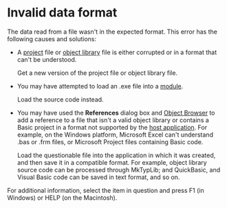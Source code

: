 
# Invalid data format

The data read from a file wasn't in the expected format. This error has the following causes and solutions:



- A  [project](b8bdf64f-5920-1ae9-16d0-b26d09524a30.md) file or [object library](b8bdf64f-5920-1ae9-16d0-b26d09524a30.md) file is either corrupted or in a format that can't be understood.
    
    Get a new version of the project file or object library file.
    
- You may have attempted to load an .exe file into a  [module](b8bdf64f-5920-1ae9-16d0-b26d09524a30.md).
    
    Load the source code instead.
    
- You may have used the  **References** dialog box and [Object Browser](b8bdf64f-5920-1ae9-16d0-b26d09524a30.md) to add a reference to a file that isn't a valid object library or contains a Basic project in a format not supported by the [host application](b8bdf64f-5920-1ae9-16d0-b26d09524a30.md). For example, on the Windows platform, Microsoft Excel can't understand .bas or .frm files, or Microsoft Project files containing Basic code.
    
    Load the questionable file into the application in which it was created, and then save it in a compatible format. For example, object library source code can be processed through MkTypLib; and QuickBasic, and Visual Basic code can be saved in text format, and so on.
    

For additional information, select the item in question and press F1 (in Windows) or HELP (on the Macintosh).
